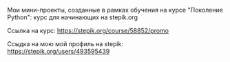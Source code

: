 Мои мини-проекты, созданные в рамках обучения на курсе "Поколение Python": курс для начинающих на stepik.org

Ссылка на курс: https://stepik.org/course/58852/promo

Ссыдка на мою мой профиль на stepik: https://stepik.org/users/493595439

